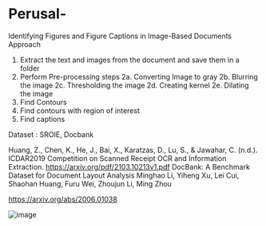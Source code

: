 # Perusal-
Identifying Figures and Figure Captions in Image-Based Documents
Approach 
1. Extract the text and images from the document and save them in a folder
2. Perform Pre-processing steps
2a. Converting Image to gray 
2b. Blurring the image
2c. Thresholding the image
2d. Creating kernel 
2e. Dilating the image
3. Find Contours
4. Find contours with region of interest
5. Find captions 

Dataset : SROIE, Docbank 

Huang, Z., Chen, K., He, J., Bai, X., Karatzas, D., Lu, S., & Jawahar, C. (n.d.). ICDAR2019 Competition on Scanned Receipt OCR and Information Extraction. https://arxiv.org/pdf/2103.10213v1.pdf
DocBank: A Benchmark Dataset for Document Layout Analysis
Minghao Li, Yiheng Xu, Lei Cui, Shaohan Huang, Furu Wei, Zhoujun Li, Ming Zhou

https://arxiv.org/abs/2006.01038

![image](https://user-images.githubusercontent.com/96153900/166857815-c3115e05-7743-4185-b531-787785049618.png)




